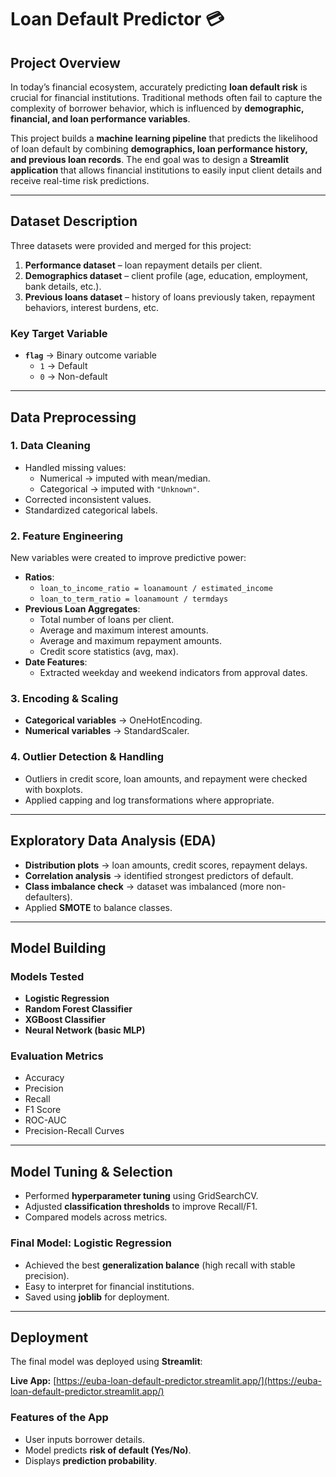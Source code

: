 
# Loan Default Predictor 💳

##  Project Overview  
In today’s financial ecosystem, accurately predicting **loan default risk** is crucial for financial institutions. Traditional methods often fail to capture the complexity of borrower behavior, which is influenced by **demographic, financial, and loan performance variables**.  

This project builds a **machine learning pipeline** that predicts the likelihood of loan default by combining **demographics, loan performance history, and previous loan records**. The end goal was to design a **Streamlit application** that allows financial institutions to easily input client details and receive real-time risk predictions.  

---

##  Dataset Description  
Three datasets were provided and merged for this project:

1. **Performance dataset** – loan repayment details per client.  
2. **Demographics dataset** – client profile (age, education, employment, bank details, etc.).  
3. **Previous loans dataset** – history of loans previously taken, repayment behaviors, interest burdens, etc.  

### Key Target Variable  
- **`flag`** → Binary outcome variable  
  - `1` → Default  
  - `0` → Non-default  

---

##  Data Preprocessing  

### 1. **Data Cleaning**  
- Handled missing values:  
  - Numerical → imputed with mean/median.  
  - Categorical → imputed with `"Unknown"`.  
- Corrected inconsistent values.  
- Standardized categorical labels.  

### 2. **Feature Engineering**  
New variables were created to improve predictive power:  
- **Ratios**:  
  - `loan_to_income_ratio = loanamount / estimated_income`  
  - `loan_to_term_ratio = loanamount / termdays`  
- **Previous Loan Aggregates**:  
  - Total number of loans per client.  
  - Average and maximum interest amounts.  
  - Average and maximum repayment amounts.  
  - Credit score statistics (avg, max).  
- **Date Features**:  
  - Extracted weekday and weekend indicators from approval dates.  

### 3. **Encoding & Scaling**  
- **Categorical variables** → OneHotEncoding.  
- **Numerical variables** → StandardScaler.  

### 4. **Outlier Detection & Handling**  
- Outliers in credit score, loan amounts, and repayment were checked with boxplots.  
- Applied capping and log transformations where appropriate.  

---

##  Exploratory Data Analysis (EDA)  

- **Distribution plots** → loan amounts, credit scores, repayment delays.  
- **Correlation analysis** → identified strongest predictors of default.  
- **Class imbalance check** → dataset was imbalanced (more non-defaulters).  
- Applied **SMOTE** to balance classes.  

---

## Model Building  

### Models Tested  
- **Logistic Regression**  
- **Random Forest Classifier**  
- **XGBoost Classifier**  
- **Neural Network (basic MLP)**  

### Evaluation Metrics  
- Accuracy  
- Precision  
- Recall  
- F1 Score  
- ROC-AUC  
- Precision-Recall Curves  

---

##  Model Tuning & Selection  
- Performed **hyperparameter tuning** using GridSearchCV.  
- Adjusted **classification thresholds** to improve Recall/F1.  
- Compared models across metrics.  

### Final Model: **Logistic Regression**  
- Achieved the best **generalization balance** (high recall with stable precision).  
- Easy to interpret for financial institutions.  
- Saved using **joblib** for deployment.  

---

## Deployment  

The final model was deployed using **Streamlit**:  

**Live App:** [https://euba-loan-default-predictor.streamlit.app/](https://euba-loan-default-predictor.streamlit.app/)

### Features of the App  
- User inputs borrower details.  
- Model predicts **risk of default (Yes/No)**.  
- Displays **prediction probability**.  
